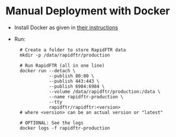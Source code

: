 # Manual Deployment with Docker

* Install Docker as given in [their instructions](http://docs.docker.com/)
* Run:

        # Create a folder to store RapidFTR data
        mkdir -p /data/rapidftr/production

        # Run RapidFTR (all in one line)
        docker run --detach \
                   --publish 80:80 \
                   --publish 443:443 \
                   --publish 6984:6984 \
                   --volume /data/rapidftr/production:/data \
                   --name rapidftr-production \
                   --tty
                   rapidftr/rapidftr:<version>
        # where <version> can be an actual version or "latest"

        # OPTIONAL: See the logs
        docker logs -f rapidftr-production
